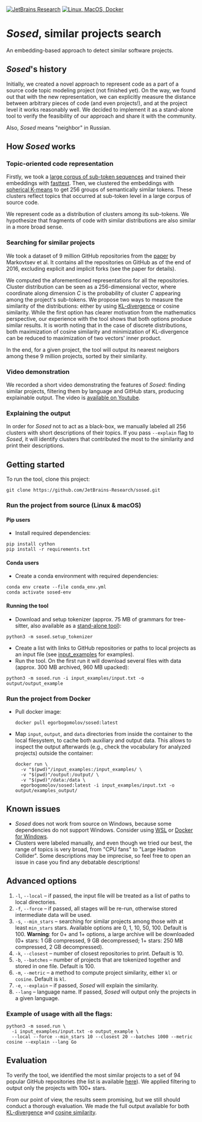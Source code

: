 [![JetBrains Research](https://jb.gg/badges/research.svg)](https://research.jetbrains.org/groups/ml_methods)
[![Linux, MacOS, Docker](https://github.com/JetBrains-Research/sosed/workflows/Linux,%20MacOS,%20Docker/badge.svg)](https://github.com/JetBrains-Research/sosed/actions?query=workflow%3A%22Linux%2C+MacOS%2C+Docker%22)

# *Sosed*, similar projects search

An embedding-based approach to detect similar software projects.

## *Sosed*'s history

Initially, we created a novel approach to represent code as a part of a source code topic modeling project (not finished yet).
On the way, we found out that with the new representation, we can explicitly measure  the distance between arbitrary pieces of code (and even projects!),
and at the project level it works reasonably well.
We decided to implement it as a stand-alone tool to verify the feasibility of our approach and share it with the community.

Also, *Sosed* means "neighbor" in Russian.

## How *Sosed* works

### Topic-oriented code representation

Firstly, we took a [large corpus of sub-token sequences](https://data.world/vmarkovtsev/github-word-2-vec-120-k) and trained
their embeddings with [fasttext](https://github.com/facebookresearch/fastText).
Then, we clustered the embeddings with [spherical K-means](https://github.com/jasonlaska/spherecluster) to get 256 groups
of semantically similar tokens. These clusters reflect topics that occurred at sub-token level in a large corpus of source code. 

We represent code as a distribution of clusters among its sub-tokens. We hypothesize that fragments of code with similar 
distributions are also similar in a more broad sense.

### Searching for similar projects

We took a dataset of 9 million GitHub repositories from the [paper](https://arxiv.org/pdf/1704.00135.pdf) by Markovtsev et al.
It contains all the repositories on GitHub as of the end of 2016, excluding explicit and implicit forks (see the paper for details).

We computed the aforementioned representations for all the repositories. Cluster distribution can be seen as a 
256-dimensional vector, where coordinate along dimension _C_ is the probability of cluster _C_ appearing among the project's
sub-tokens. We propose two ways to measure the similarity of the distributions: either by using [KL-divergence](https://en.wikipedia.org/wiki/Kullback%E2%80%93Leibler_divergence)
or cosine similarity. While the first option has clearer motivation from the mathematics perspective, our experience
with the tool shows that both options produce similar results. It is worth noting that in the case of discrete distributions, both maximization of cosine similarity and minimization of KL-divergence can be reduced to maximization of two vectors' inner product. 

In the end, for a given project, the tool will output its nearest neigbors among these 9 million projects, sorted by their similarity.

### Video demonstration

We recorded a short video demonstrating the features of _Sosed_: finding similar projects, filtering them by 
language and GitHub stars, producing explainable output. The video is [available on Youtube](https://www.youtube.com/watch?v=LYLkztCGRt8).

### Explaining the output

In order for *Sosed* not to act as a black-box, we manually labeled all 256 clusters with short descriptions of their topics.
If you pass `--explain` flag to *Sosed*, it will identify clusters that contributed the most to the similarity and 
print their descriptions.

## Getting started

To run the tool, clone this project:
```
git clone https://github.com/JetBrains-Research/sosed.git
```

### Run the project from source (Linux & macOS)

#### Pip users
* Install required dependencies:

```shell script
pip install cython
pip install -r requirements.txt
```

#### Conda users
* Create a conda environment with required dependencies:

```shell script
conda env create --file conda_env.yml
conda activate sosed-env
```

#### Running the tool

* Download and setup tokenizer (approx. 75 MB of grammars for tree-sitter, also available as a [stand-alone tool](https://github.com/JetBrains-Research/identifiers-extractor)):

```shell script
python3 -m sosed.setup_tokenizer
```

* Create a list with links to GitHub repositories or paths to local projects as an input file (see [input_examples](input_examples) 
for examples).
* Run the tool. On the first run it will download several files with data (approx. 300 MB archived, 960 MB upacked):
```shell script
python3 -m sosed.run -i input_examples/input.txt -o output/output_example
```

### Run the project from Docker

* Pull docker image:
  ```shell script
  docker pull egorbogomolov/sosed:latest
  ```

* Map `input`, `output`, and `data` directories from inside the container to the local filesystem, to cache both 
auxiliary and output data. This allows to inspect the output afterwards (e.g., check the vocabulary for analyzed 
projects) outside the container:

  ```shell script
  docker run \
    -v "$(pwd)"/input_examples:/input_examples/ \
    -v "$(pwd)"/output:/output/ \
    -v "$(pwd)"/data:/data \
    egorbogomolov/sosed:latest -i input_examples/input.txt -o output/examples_output/
  ```

## Known issues

* *Sosed* does not work from source on Windows, because some dependencies do not support Windows. Consider using 
[WSL](https://docs.microsoft.com/en-us/windows/wsl/install-win10) or 
[Docker for Windows](https://docs.docker.com/docker-for-windows/).
* Clusters were labeled manually, and even though we tried our best, the range of topics is very broad, from "CPU fans"
to "Large Hadron Collider". Some descriptions may be imprecise, so feel free to open an issue in case you find 
any debatable descriptions!

## Advanced options

1. `-l`, `--local` &ndash; if passed, the input file will be treated as a list of paths to local directories.
2. `-f`, `--force` &ndash; if passed, all stages will be re-run, otherwise stored intermediate data will be used.
3. `-s`, `--min_stars` &ndash; searching for similar projects among those with at least `min_stars` stars. 
Available options are 0, 1, 10, 50, 100. Default is 100. **Warning**: for 0+ and 1+ options, a large archive will be downloaded 
(0+ stars: 1 GB compressed, 9 GB decompressed; 1+ stars: 250 MB compressed, 2 GB decompressed).
4. `-k`, `--closest` &ndash; number of closest repositories to print. Default is 10.
5. `-b`, `--batches` &ndash; number of projects that are tokenized together and stored in one file. Default is 100.
6. `-m`, `--metric` &ndash; a method to compute project similarity, either `kl` or `cosine`. Default is `kl`.
7. `-e`, `--explain` &ndash; if passed, *Sosed* will explain the similarity.
8. `--lang` &ndash; language name. If passed, *Sosed* will output only the projects in a given language.

### Example of usage with all the flags:
```shell script
python3 -m sosed.run \
  -i input_examples/input.txt -o output_example \
  --local --force --min_stars 10 --closest 20 --batches 1000 --metric cosine --explain --lang Go
```

## Evaluation

To verify the tool, we identified the most similar projects to a set of 94 popular GitHub repositories (the list is
available [here](input_examples/input_evaluation.txt)). We applied filtering to output only the projects with 100+ stars.

From our point of view, the results seem promising, but we still should conduct a thorough evaluation.
We made the full output available for both [KL-divergence](output/output_evaluation_kl.log) and [cosine similarity](output/output_evaluation_cosine.log).
